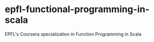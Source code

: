 # epfl-functional-programming-in-scala
EPFL's Coursera specialization in Function Programming in Scala
